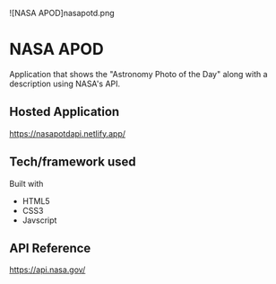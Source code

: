 ﻿![NASA APOD]nasapotd.png
# NASA APOD
Application that shows the "Astronomy Photo of the Day" along with a description using NASA's API.
## Hosted Application
https://nasapotdapi.netlify.app/
## Tech/framework used
Built with
- HTML5
- CSS3
- Javscript
## API Reference
https://api.nasa.gov/
